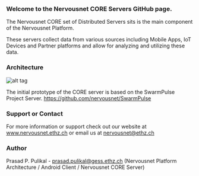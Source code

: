 
### Welcome to the Nervousnet CORE Servers GitHub page.

The Nervousnet CORE set of Distributed Servers sits is the main component of the Nervousnet Platform. 

These servers collect data from various sources including Mobile Apps, IoT Devices and Partner platforms and allow for analyzing and utilizing these data.


### Architecture<br>
![alt tag](https://github.com/nervousnet/nervousnet-android/blob/master/Resources/Images/Others/ppt_screens/Slide3.jpg)

The initial prototype of the CORE server is based on the SwarmPulse Project Server.
https://github.com/nervousnet/SwarmPulse


### Support or Contact
For more information or support check out our website at www.nervousnet.ethz.ch or email us at nervousnet@ethz.ch

### Author 
 Prasad P. Pulikal - prasad.pulikal@gess.ethz.ch
 (Nervousnet Platform Architecture / Android Client / Nervousnet CORE Server)
<br>
